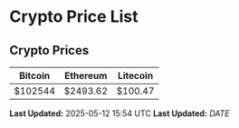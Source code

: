 # Crypto Price List

## Crypto Prices
| Bitcoin | Ethereum | Litecoin |
| ------- | -------- | -------- |
| $102544 | $2493.62 | $100.47 |
**Last Updated:** 2025-05-12 15:54 UTC
**Last Updated:** $DATE$
